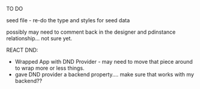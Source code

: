 TO DO


seed file - re-do the type and styles for seed data


possibly may need to comment back in the designer and pdinstance relationship... not sure yet.


REACT DND:

- Wrapped App with DND Provider - may need to move that piece around to wrap more or less things. 
- gave DND provider a backend property.... make sure that works with my backend??

